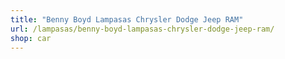 ```yaml
---
title: "Benny Boyd Lampasas Chrysler Dodge Jeep RAM"
url: /lampasas/benny-boyd-lampasas-chrysler-dodge-jeep-ram/
shop: car
---
```

